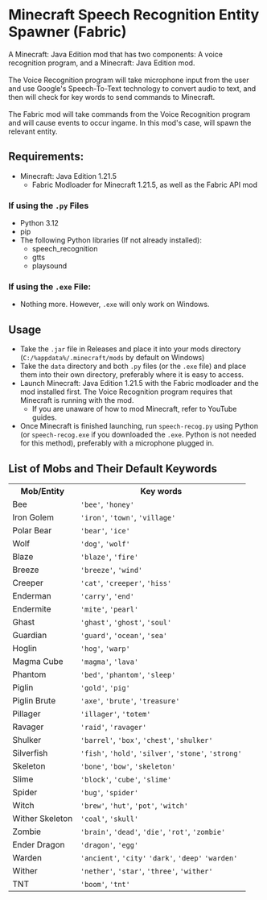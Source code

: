 # Minecraft Speech Recognition Entity Spawner (Fabric)
A Minecraft: Java Edition mod that has two components: A voice recognition program, and a Minecraft: Java Edition mod.<br><br>
The Voice Recognition program will take microphone input from the user and use Google's Speech-To-Text technology to convert audio to text, and then will check for key words to send commands to Minecraft.<br><br>
The Fabric mod will take commands from the Voice Recognition program and will cause events to occur ingame. In this mod's case, will spawn the relevant entity.

## Requirements:
- Minecraft: Java Edition 1.21.5
  - Fabric Modloader for Minecraft 1.21.5, as well as the Fabric API mod
### If using the `.py` Files
- Python 3.12
- pip
- The following Python libraries (If not already installed):
  - speech_recognition
  - gtts
  - playsound
### If using the `.exe` File:
- Nothing more. However, `.exe` will only work on Windows.

## Usage
- Take the `.jar` file in Releases and place it into your mods directory (`C:/%appdata%/.minecraft/mods` by default on Windows)
- Take the `data` directory and both `.py` files (or the `.exe` file) and place them into their own directory, preferably where it is easy to access.
- Launch Minecraft: Java Edition 1.21.5 with the Fabric modloader and the mod installed first. The Voice Recognition program requires that Minecraft is running with the mod.
  - If you are unaware of how to mod Minecraft, refer to YouTube guides.
- Once Minecraft is finished launching, run `speech-recog.py` using Python (or `speech-recog.exe` if you downloaded the `.exe`. Python is not needed for this method), preferably with a microphone plugged in.

## List of Mobs and Their Default Keywords
<table>
  <tr>
    <th>Mob/Entity</th>
    <th>Key words</th>
  </tr>
  <tr><td>Bee</td><td><code>'bee'</code>, <code>'honey'</code></td></tr>
  <tr><td>Iron Golem</td><td><code>'iron'</code>, <code>'town'</code>, <code>'village'</code></td></tr>
  <tr><td>Polar Bear</td><td><code>'bear'</code>, <code>'ice'</code></td></tr>
  <tr><td>Wolf</td><td><code>'dog'</code>, <code>'wolf'</code></td></tr>
  <tr><td>Blaze</td><td><code>'blaze'</code>, <code>'fire'</code></td></tr>
  <tr><td>Breeze</td><td><code>'breeze'</code>, <code>'wind'</code></td></tr>
  <tr><td>Creeper</td><td><code>'cat'</code>, <code>'creeper'</code>, <code>'hiss'</code></td></tr>
  <tr><td>Enderman</td><td><code>'carry'</code>, <code>'end'</code></td></tr>
  <tr><td>Endermite</td><td><code>'mite'</code>, <code>'pearl'</code></td></tr>
  <tr><td>Ghast</td><td><code>'ghast'</code>, <code>'ghost'</code>, <code>'soul'</code></td></tr>
  <tr><td>Guardian</td><td><code>'guard'</code>, <code>'ocean'</code>, <code>'sea'</code></td></tr>
  <tr><td>Hoglin</td><td><code>'hog'</code>, <code>'warp'</code></td></tr>
  <tr><td>Magma Cube</td><td><code>'magma'</code>, <code>'lava'</code></td></tr>
  <tr><td>Phantom</td><td><code>'bed'</code>, <code>'phantom'</code>, <code>'sleep'</code></td></tr>
  <tr><td>Piglin</td><td><code>'gold'</code>, <code>'pig'</code></td></tr>
  <tr><td>Piglin Brute</td><td><code>'axe'</code>, <code>'brute'</code>, <code>'treasure'</code></td></tr>
  <tr><td>Pillager</td><td><code>'illager'</code>, <code>'totem'</code></td></tr>
  <tr><td>Ravager</td><td><code>'raid'</code>, <code>'ravager'</code></td></tr>
  <tr><td>Shulker</td><td><code>'barrel'</code>, <code>'box'</code>, <code>'chest'</code>, <code>'shulker'</code></td></tr>
  <tr><td>Silverfish</td><td><code>'fish'</code>, <code>'hold'</code>, <code>'silver'</code>, <code>'stone'</code>, <code>'strong'</code></td></tr>
  <tr><td>Skeleton</td><td><code>'bone'</code>, <code>'bow'</code>, <code>'skeleton'</code></td></tr>
  <tr><td>Slime</td><td><code>'block'</code>, <code>'cube'</code>, <code>'slime'</code></td></tr>
  <tr><td>Spider</td><td><code>'bug'</code>, <code>'spider'</code></td></tr>
  <tr><td>Witch</td><td><code>'brew'</code>, <code>'hut'</code>, <code>'pot'</code>, <code>'witch'</code></td></tr>
  <tr><td>Wither Skeleton</td><td><code>'coal'</code>, <code>'skull'</code></td></tr>
  <tr><td>Zombie</td><td><code>'brain'</code>, <code>'dead'</code>, <code>'die'</code>, <code>'rot'</code>, <code>'zombie'</code></td></tr>
  <tr><td>Ender Dragon</td><td><code>'dragon'</code>, <code>'egg'</code></td></tr>
  <tr><td>Warden</td><td><code>'ancient'</code>, <code>'city'</code> <code>'dark'</code>, <code>'deep'</code> <code>'warden'</code></td></tr>
  <tr><td>Wither</td><td><code>'nether'</code>, <code>'star'</code>, <code>'three'</code>, <code>'wither'</code></td></tr>
  <tr><td>TNT</td><td><code>'boom'</code>, <code>'tnt'</code></td></tr>
</table>
